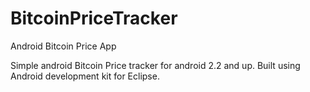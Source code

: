 BitcoinPriceTracker
===================

Android Bitcoin Price App

Simple android Bitcoin Price tracker for android 2.2 and up.
Built using Android development kit for Eclipse.
